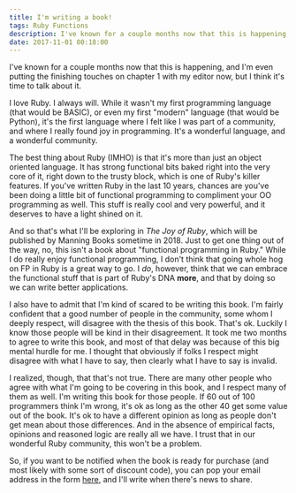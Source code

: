 ```yaml
---
title: I'm writing a book! 
tags: Ruby Functions
description: I've known for a couple months now that this is happening, and I'm even putting the finishing touches on chapter 1 with my editor now, but I think it's time to talk about it.
date: 2017-11-01 00:18:00
---
```


I've known for a couple months now that this is happening, and I'm even putting
the finishing touches on chapter 1 with my editor now, but I think it's time to
talk about it.

I love Ruby. I always will. While it wasn't my first programming language (that
would be BASIC), or even my first "modern" language (that would be Python), it's
the first language where I felt like I was part of a community, and where I
really found joy in programming. It's a wonderful language, and a wonderful
community.

The best thing about Ruby (IMHO) is that it's more than just an object oriented
language. It has strong functional bits baked right into the very core of it,
right down to the trusty block, which is one of Ruby's killer features. If
you've written Ruby in the last 10 years, chances are you've been doing a little
bit of functional programming to compliment your OO programming as well. This
stuff is really cool and very powerful, and it deserves to have a light shined
on it.

And so that's what I'll be exploring in _The Joy of Ruby_, which will be
published by Manning Books sometime in 2018. Just to get one thing out of the
way, no, this isn't a book about "functional programming in Ruby." While I do
really enjoy functional programming, I don't think that going whole hog on FP in
Ruby is a great way to go. I _do_, however, think that we can embrace the
functional stuff that is part of Ruby's DNA **more**, and that by doing so we
can write better applications.

I also have to admit that I'm kind of scared to be writing this book. I'm fairly
confident that a good number of people in the community, some whom I deeply
respect, will disagree with the thesis of this book. That's ok. Luckily I know
those people will be kind in their disagreement. It took me two months to agree
to write this book, and most of that delay was because of this big mental hurdle
for me. I thought that obviously if folks I respect might disagree with what
I have to say, then clearly what I have to say is invalid.

I realized, though, that that's not true. There are many other people who agree
with what I'm going to be covering in this book, and I respect many of them as
well. I'm writing this book for those people. If 60 out of 100 programmers think
I'm wrong, it's ok as long as the other 40 get some value out of the book. It's
ok to have a different opinion as long as people don't get mean about those
differences. And in the absence of empirical facts, opinions and reasoned logic
are really all we have. I trust that in our wonderful Ruby community, this won't
be a problem. 

So, if you want to be notified when the book is ready for purchase (and most
likely with some sort of discount code), you can pop your email address in the
form [here](/fir), and I'll write when there's news to share.
